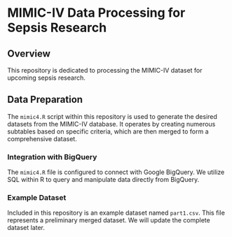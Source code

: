 # MIMIC-IV Data Processing for Sepsis Research

## Overview
This repository is dedicated to processing the MIMIC-IV dataset for upcoming sepsis research. 

## Data Preparation
The `mimic4.R` script within this repository is used to generate the desired datasets from the MIMIC-IV database. It operates by creating numerous subtables based on specific criteria, which are then merged to form a comprehensive dataset. 

### Integration with BigQuery
The `mimic4.R` file is configured to connect with Google BigQuery. We utilize SQL within R to query and manipulate data directly from BigQuery.

### Example Dataset
Included in this repository is an example dataset named `part1.csv`. This file represents a preliminary merged dataset. We will update the complete dataset later. 
